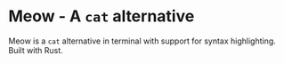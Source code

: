 # Meow - A `cat` alternative
Meow is a `cat` alternative in terminal with support for syntax highlighting.
Built with Rust.